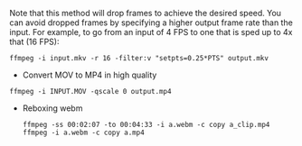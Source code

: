 Note that this method will drop frames to achieve the desired speed. You can avoid dropped frames by specifying a higher output frame rate than the input. For example, to go from an input of 4 FPS to one that is sped up to 4x that (16 FPS):
```
ffmpeg -i input.mkv -r 16 -filter:v "setpts=0.25*PTS" output.mkv
```
* Convert MOV to MP4 in high quality
```
ffmpeg -i INPUT.MOV -qscale 0 output.mp4
```
* Reboxing webm
  ```
  ffmpeg -ss 00:02:07 -to 00:04:33 -i a.webm -c copy a_clip.mp4
  ffmpeg -i a.webm -c copy a.mp4
  ```